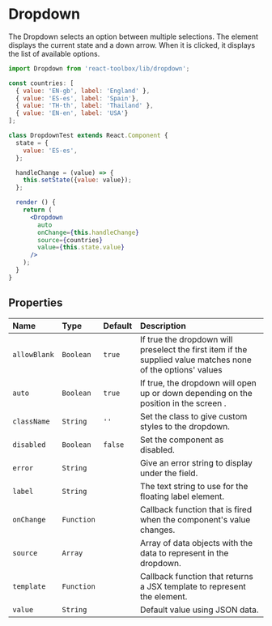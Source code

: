 # Dropdown

The Dropdown selects an option between multiple selections. The element displays the current state and a down arrow. When it is clicked, it displays the list of available options.

<!-- example -->
```jsx
import Dropdown from 'react-toolbox/lib/dropdown';

const countries: [
  { value: 'EN-gb', label: 'England' },
  { value: 'ES-es', label: 'Spain'},
  { value: 'TH-th', label: 'Thailand' },
  { value: 'EN-en', label: 'USA'}
];

class DropdownTest extends React.Component {
  state = {
    value: 'ES-es',
  };

  handleChange = (value) => {
    this.setState({value: value});
  };

  render () {
    return (
      <Dropdown
        auto
        onChange={this.handleChange}
        source={countries}
        value={this.state.value}
      />
    );
  }
}
```

## Properties

| Name              | Type          | Default         | Description |
|:-----|:-----|:-----|:-----|
| `allowBlank`    | `Boolean`       | `true`            | If true the dropdown will preselect the first item if the supplied value matches none of the options' values
| `auto`        | `Boolean`       |  `true`        | If true, the dropdown will open up or down depending on the position in the screen .|
| `className`     | `String`        |  `''`               | Set the class to give custom styles to the dropdown.
| `disabled`      | `Boolean`       | `false`         | Set the component as disabled.
| `error`         | `String`        |                 | Give an error string to display under the field.|
| `label`         | `String`        |                 | The text string to use for the floating label element.
| `onChange`      | `Function`      |                 | Callback function that is fired when the component's value changes.
| `source`    | `Array`         |                 | Array of data objects with the data to represent in the dropdown.
| `template`      | `Function`      |                 | Callback function that returns a JSX template to represent the element.
| `value`         | `String`        |                 | Default value using JSON data.
